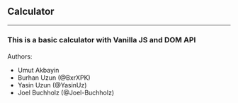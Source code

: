 ## Calculator
---

### This is a basic calculator with Vanilla JS and DOM API


#### 
Authors: 
- Umut Akbayin
- Burhan Uzun (@BxrXPK)
- Yasin Uzun (@YasinUz)
- Joel Buchholz (@Joel-Buchholz)
